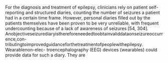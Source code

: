 For the diagnosis and treatment of epilepsy, clinicians rely on patient self-reporting and
structured diaries, counting the number of seizures a patient had in a certain time frame.
However, personal diaries filled out by the patients themselves have been proven to be very
unreliable, with frequent undercounting because of a lack of awareness of seizures [54, 304].
Anobjectiveseizurediaryisthereforeneededtoobtainvaliddataonseizureoccurrence,con-
tributingtoimprovedguidanceforthetreatmentofpeoplewithepilepsy. Wearablenon-elec-
troencephalography (EEG) devices (wearables) could provide data for such a diary. They are